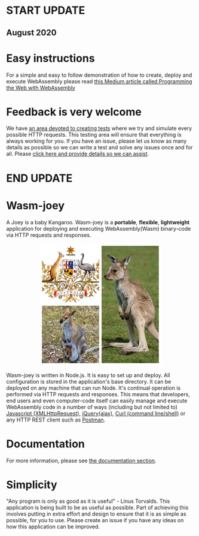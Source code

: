 # START UPDATE 
## August 2020

# Easy instructions
For a simple and easy to follow demonstration of how to create, deploy and execute WebAssembly please read [this Medium article called Programming the Web with WebAssembly](https://medium.com/wasm/programming-the-web-with-webassembly-e90d17bde276)

# Feedback is very welcome
We have [an area devoted to creating tests](https://github.com/second-state/wasm-joey/tree/master/tests) where we try and simulate every possible HTTP requests. This testing area will ensure that everything is always working for you. If you have an issue, please let us know as many details as possible so we can write a test and solve any issues once and for all. Please [click here and provide details so we can assist](https://github.com/second-state/wasm-joey/issues).

# END UPDATE

# Wasm-joey
A Joey is a baby Kangaroo. Wasm-joey is a **portable**, **flexible**, **lightweight** application for deploying and executing WebAssembly(Wasm) binary-code via HTTP requests and responses.

<p align="center">
  <img src="images/wasm-joey-tiny.jpg">
</p>

Wasm-joey is written in Node.js. It is easy to set up and deploy. All configuration is stored in the application's base directory. It can be deployed on any machine that can run Node. It's continual operation is performed via HTTP requests and responses. This means that developers, end users and even computer-code itself can easily manage and execute WebAssembly code in a number of ways (including but not limited to) [Javascript (XMLHttpRequest)](https://www.w3schools.com/xml/xml_http.asp), [jQuery(ajax)](https://api.jquery.com/jquery.ajax/), [Curl (command line/shell)](https://curl.haxx.se/docs/httpscripting.html#POST) or any HTTP REST client such as [Postman](https://www.postman.com/).

# Documentation
For more information, please see [the documentation section](documentation).

# Simplicity
"Any program is only as good as it is useful" - Linus Torvalds. This application is being built to be as useful as possible. Part of achieving this involves putting in extra effort and design to ensure that it is as simple as possible, for you to use. Please create an issue if you have any ideas on how this application can be improved. 
